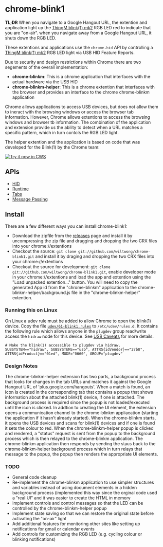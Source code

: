 # chrome-blink1

**TL;DR** When you navigate to a Google Hangout URL, the extention and application light up the [ThingM blink(1) mk2](http://blink1mk2.thingm.com/) RGB LED red to indicate that you are "on-air". when you navigate away from a Google Hangout URL, it shuts down the RGB LED.

These extentions and applications use the `chrome.hid` API by controlling a [ThingM blink(1) mk2](http://blink1mk2.thingm.com/) RGB LED light via USB HID Feature Reports.

Due to security and design restrictions within Chrome there are two segements of the overall implementation:

* **chrome-blinkm**: This is a chrome application that interfaces with the actual hardware via the USB HID
* **chrome-blinkm-helper**: This is a chrome extention that interfaces with the browser and provides an interface to the chrome chrome-blinkm application

Chrome allows applications to access USB devices, but does not allow them to ineract with the browsing windows or access the browser tab information. However, Chrome allows extentions to access the browsing windows and browser tb information. The combination of the application and extension provide us the ability to detect when a URL matches a specific pattern, which in turn contols the RGB LED light.

The helper extention and the application is based on code that was developed for the Blink(1) by the Chrome team:

<a target="_blank" href="https://chrome.google.com/webstore/detail/kcpjgiicabigbjejdjnkflkdkjknkdch">![Try it now in CWS](https://raw.github.com/GoogleChrome/chrome-app-samples/master/tryitnowbutton.png "Click here to install the original sample from the Chrome Web Store")</a>

## APIs

* [HID](https://developer.chrome.com/apps/hid)
* [Runtime](https://developer.chrome.com/apps/app_runtime)
* [Tabs](https://developer.chrome.com/extensions/tabs)
* [Message Passing](https://developer.chrome.com/extensions/messaging)

## Install

There are a few different ways you can install chrome-blink1:

* Download the zipfile from the [releases](https://github.com/wiltwong/chromw-blink1/releases) page and install it by uncompressing the zip file and dragging and dropping the two CRX files into your chrome://extentions
* Checkout the source: `git clone git://github.com/wiltwong/chrome-blink1.git` and install it by draging and dropping the two CRX files into your chrome://extentions
* Checkout the source for development: `git clone git://github.com/wiltwong/chrome-blink1.git`, enable developer mode in your chrome://extentions and load the app and extention using the "Load unpacked extention..." button. You will need to copy the generated App id from the "chrome-blinkm" application to the chrome-blinkm-helper/background.js file in the "chrome-blinkm-helper" extention.

### Running this on Linux

On Linux a udev rule must be added to allow Chrome to open the blink(1) device. Copy the file [`udev/61-blink1.rules`](https://raw.githubusercontent.com/GoogleChrome/chrome-app-samples/master/blink1/udev/61-blink1.rules) to `/etc/udev/rules.d`. It contains the following rule which allows anyone in the `plugdev` group read/write access the `hidraw` node for this device. See [USB Caveats](https://developer.chrome.com/apps/app_usb#caveats) for more details.

    # Make the blink(1) accessible to plugdev via hidraw.
    SUBSYSTEM=="hidraw", SUBSYSTEMS=="usb", ATTRS{idVendor}=="27b8", ATTRS{idProduct}=="01ed", MODE="0660", GROUP="plugdev"

### Design Notes

The chrome-blinkm-helper extension has two parts, a background process that looks for changes in the tab URLs and matches it against the Google Hangout URL of 'plus.google.com/hangouts'. When a match is found, an icon is created in the corresponding tab that contains a popup that shows information about the attached blink(1) device, if one is attached. The background process is required since the popup is not loaded/executed until the icon is clicked. In addtion to creating the UI element, the extension opens a communication channel to the chrome-blinkm appliacation (starting the application if it hasn't already started). When the chrome-blinkm starts, it opens the USB devices and scans for blink(1) devices and if one is found it sets the colour to red. When the chrome-blinkm-helper popup is clicked and rendered, a "status" request is sent from the popup to the background process which is then relayed to the chrome-blinkm application. The chrome-blinkm application then responds by sending the staus back to the chrome-blinkm-helper background process which in turn relays that message to the popup, the popup then renders the appropriate UI elements.

### TODO

* General code cleanup
* Re-implement the chrome-blinkm application to use simpler structures and variables instead of using document elements in a hidden background process (implemented this way since the orginal code used a "real UI" and it was easier to create the HTML in memory
* Implement controls and control messages so that the LED can be controlled by the chrome-blinkm-helper popup
* Implement state saving so that we can restore the original state before activating the "on-air" light
* Add additional features for monitoring other sites like setting up notifications for gmail or calendar events
* Add controls for customizing the RGB LED (e.g. cycling colour or blinking notifications)

